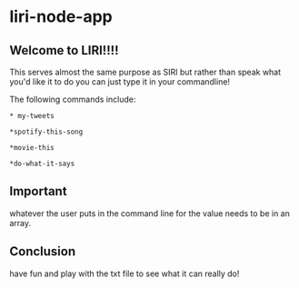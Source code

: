 # liri-node-app

## Welcome to LIRI!!!!

This serves almost the same purpose as SIRI but rather than speak what you'd like it to do
you can just type it in your commandline!

The following commands include:
	
	* my-tweets

	*spotify-this-song

	*movie-this

	*do-what-it-says

## Important

whatever the user puts in the command line for the value needs to be in an array.

## Conclusion

have fun and play with the txt file to see what it can really do!